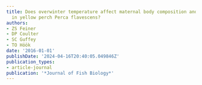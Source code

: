 ```yaml
---
title: Does overwinter temperature affect maternal body composition and egg traits
  in yellow perch Perca flavescens?
authors:
- ZS Feiner
- DP Coulter
- SC Guffey
- TO Höök
date: '2016-01-01'
publishDate: '2024-04-16T20:40:05.049846Z'
publication_types:
- article-journal
publication: '*Journal of Fish Biology*'
---
```

